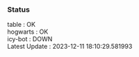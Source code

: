 ### Status


table : OK  
hogwarts : OK  
icy-bot : DOWN  
Latest Update : 2023-12-11 18:10:29.581993
